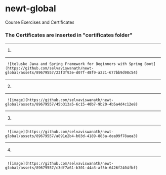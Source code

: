 # newt-global
Course Exercises and Certificates

### The Certificates are inserted in "certificates folder"
***
 1.
---
     ![telusko Java and Spring Framework for Beginners with Spring Boot](https://github.com/selvaviswanath/newt-global/assets/89679557/23f3f93e-d07f-48f9-a221-677bb9d98c54)
---
 2.
---
     ![image](https://github.com/selvaviswanath/newt-global/assets/89679557/45b313a5-6c15-40b7-9b20-4b5a4d4c12e8)
---
 3.
---
     ![image](https://github.com/selvaviswanath/newt-global/assets/89679557/a891e2b4-b03d-4189-883a-dea99f78aea3)
---
 4. 
---
     ![image](https://github.com/selvaviswanath/newt-global/assets/89679557/c3df7a61-b301-44a3-af5b-6426f2404fbf)
